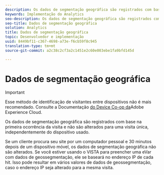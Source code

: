 ```yaml
---
description: Os dados de segmentação geográfica são registrados com base na primeira ocorrência da visita e não são alterados para uma visita única, independentemente do dispositivo usado.
keywords: Implementação do Analytics
seo-description: Os dados de segmentação geográfica são registrados com base na primeira ocorrência da visita e não são alterados para uma visita única, independentemente do dispositivo usado.
seo-title: Dados de segmentação geográfica
solution: Analytics
title: Dados de segmentação geográfica
topic: Desenvolvedor e implementação
uuid: 8449bf11-c367-4698-a73e-f6cb59f8c945
translation-type: tm+mt
source-git-commit: a2c38c2cf3a2c1451e2c60e003ebe1fa9bfd145d

---
```



# Dados de segmentação geográfica

>[!IMPORTANT]
>
>Esse método de identificação de visitantes entre dispositivos não é mais recomendado. Consulte a Documentação [do Device Co-op da](https://marketing.adobe.com/resources/help/en_US/mcdc/)Adobe Experience Cloud.

Os dados de segmentação geográfica são registrados com base na primeira ocorrência da visita e não são alterados para uma visita única, independentemente do dispositivo usado.

Se um cliente procura seu site por um computador pessoal e 30 minutos depois de um dispositivo móvel, os dados de segmentação geográfica não são alterados. Se você estiver usando o VISTA para preencher uma eVar com dados de geossegmentação, ele se baseará no endereço IP de cada hit. Isso pode resultar em vários valores de dados de geossegmentação, caso o endereço IP seja alterado para a mesma visita.
